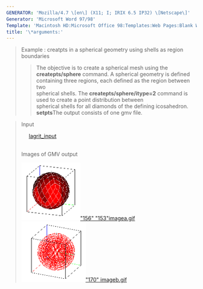 ```yaml
---
GENERATOR: 'Mozilla/4.7 \[en\] (X11; I; IRIX 6.5 IP32) \[Netscape\]'
Generator: 'Microsoft Word 97/98'
Template: 'Macintosh HD:Microsoft Office 98:Templates:Web Pages:Blank Web Page'
title: '\*arguments:'
---
```


> Example : creatpts in a spherical geometry using shells as region
> boundaries
>
> > The objective is to create a spherical mesh using the
> > **createpts/sphere** command.
> > A spherical geometry is defined containing three regions, each
> > defined as the region between two\
> > spherical shells. The **createpts/sphere/itype=2** command is used
> > to create a point distribution between\
> > spherical shells for all diamonds of the defining icosahedron.
> > **setpts**The output consists of one gmv file.

> Input
>
>      [lagrit\_input](../input_output/lagrit_input8)\
>  
>
> Images of GMV output
>
> [![](image/image8tn.gif)"156"
> "153"](image/image8a.gif)[imagea.gif](image/image8a.gif)[![](image/image8btn.gif)"170"
> ](image/image8b.gif)[imageb.gif](image/image8b.gif)
